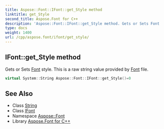 ```yaml
---
title: Aspose::Font::IFont::get_Style method
linktitle: get_Style
second_title: Aspose.Font for C++
description: 'Aspose::Font::IFont::get_Style method. Gets or Sets Font style. This is a raw string value provided by Font file in C++.'
type: docs
weight: 1400
url: /cpp/aspose.font/ifont/get_style/
---
```

## IFont::get_Style method


Gets or Sets [Font](../../font/) style. This is a raw string value provided by [Font](../../font/) file.

```cpp
virtual System::String Aspose::Font::IFont::get_Style()=0
```

## See Also

* Class [String](../../../system/string/)
* Class [IFont](../)
* Namespace [Aspose::Font](../../)
* Library [Aspose.Font for C++](../../../)
